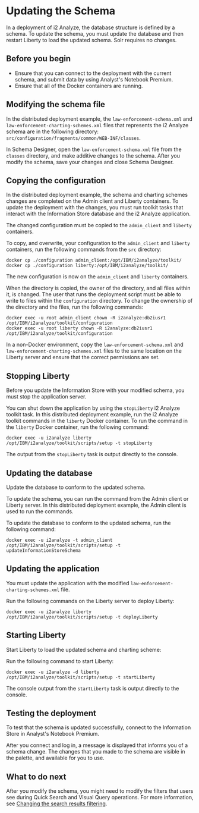 # Updating the Schema
In a deployment of i2 Analyze, the database structure is defined by a schema. To update the schema, you must update the database and then restart Liberty to load the updated schema. Solr requires no changes.

## Before you begin
- Ensure that you can connect to the deployment with the current schema, and submit data by using Analyst's Notebook Premium.
- Ensure that all of the Docker containers are running.

## Modifying the schema file
In the distributed deployment example, the `law-enforcement-schema.xml` and `law-enforcement-charting-schemes.xml` files that represents the i2 Analyze schema are in the following directory: `src/configuration/fragments/common/WEB-INF/classes`.

In Schema Designer, open the `law-enforcement-schema.xml` file from the `classes` directory, and make additive changes to the schema. After you modify the schema, save your changes and close Schema Designer.

## Copying the configuration
In the distributed deployment example, the schema and charting schemes changes are completed on the Admin client and Liberty containers. To update the deployment with the changes, you must run toolkit tasks that interact with the Information Store database and the i2 Analyze application.

The changed configuration must be copied to the `admin_client` and `liberty` containers.

To copy, and overwrite, your configuration to the `admin_client` and `liberty` containers, run the following commands from the `src` directory:
```
docker cp ./configuration admin_client:/opt/IBM/i2analyze/toolkit/
docker cp ./configuration liberty:/opt/IBM/i2analyze/toolkit/
```
The new configuration is now on the `admin_client` and `liberty` containers.

When the directory is copied, the owner of the directory, and all files within it, is changed. The user that runs the deployment script must be able to write to files within the `configuration` directory. To change the ownership of the directory and the files, run the following commands:
```
docker exec -u root admin_client chown -R i2analyze:db2iusr1 /opt/IBM/i2analyze/toolkit/configuration
docker exec -u root liberty chown -R i2analyze:db2iusr1 /opt/IBM/i2analyze/toolkit/configuration
```

In a non-Docker environment, copy the `law-enforcement-schema.xml` and `law-enforcement-charting-schemes.xml` files to the same location on the Liberty server and ensure that the correct permissions are set.

## Stopping Liberty
Before you update the Information Store with your modified schema, you must stop the application server.

You can shut down the application by using the `stopLiberty` i2 Analyze toolkit task. In this distributed deployment example, run the i2 Analyze toolkit commands in the `liberty` Docker container. To run the command in the `liberty` Docker container, run the following command:
```
docker exec -u i2analyze liberty /opt/IBM/i2analyze/toolkit/scripts/setup -t stopLiberty
```
The output from the `stopLiberty` task is output directly to the console.

## Updating the database
Update the database to conform to the updated schema.

To update the schema, you can run the command from the Admin client or Liberty server. In this distributed deployment example, the Admin client is used to run the commands.

To update the database to conform to the updated schema, run the following command:
```
docker exec -u i2analyze -t admin_client /opt/IBM/i2analyze/toolkit/scripts/setup -t updateInformationStoreSchema
```
## Updating the application
You must update the application with the modified `law-enforcement-charting-schemes.xml` file.

Run the following commands on the Liberty server to deploy Liberty:

```
docker exec -u i2analyze liberty /opt/IBM/i2analyze/toolkit/scripts/setup -t deployLiberty
```

## Starting Liberty
Start Liberty to load the updated schema and charting scheme:  

Run the following command to start Liberty:
```
docker exec -u i2analyze -d liberty /opt/IBM/i2analyze/toolkit/scripts/setup -t startLiberty
```
The console output from the `startLiberty` task is output directly to the console.

## Testing the deployment
To test that the schema is updated successfully, connect to the Information Store in Analyst's Notebook Premium.

After you connect and log in, a message is displayed that informs you of a schema change. The changes that you made to the schema are visible in the palette, and available for you to use.

## What to do next
After you modify the schema, you might need to modify the filters that users see during Quick Search and Visual Query operations. For more information, see [Changing the search results filtering](configure_search_facets.md).
